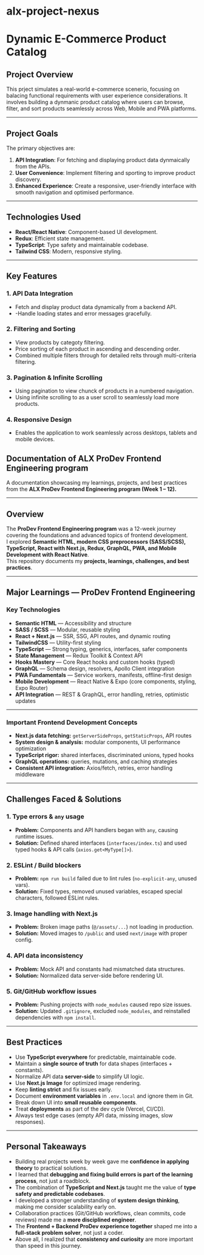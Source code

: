 # alx-project-nexus

# Dynamic E-Commerce Product Catalog

## Project Overview

This prject simulates a real-world e-commerce scenerio, focusing on balacing functional requirements with user experience considerations. It involves building a dynmanic product catalog where users can browse, filter, and sort products seamlessly across Web, Mobile and PWA platforms.

---

## Project Goals

The primary objectives are:

1. **API Integration**: For fetching and displaying product data dynmaically from the APIs.
2. **User Convenience**: Implement filtering and sporting to improve product discovery.
3. **Enhanced Experience**: Create a responsive, user-friendly interface with smooth navigation and optimised performance.

---

## Technologies Used

- **React/React Native**: Component-based UI development.
- **Redux**: Efficient state management.
- **TypeScript**: Type safety and maintainable codebase.
- **Tailwind CSS**: Modern, responsive styling.

---

## Key Features

### 1. API Data Integration

- Fetch and display product data dynamically from a backend API.
- -Handle loading states and error messages gracefully.

### 2. Filtering and Sorting

- View products by categoty filtering.
- Price sorting of each product in ascending and descending order.
- Combined multiple filters through for detailed relts through multi-criteria filtering.

### 3. Pagination & Infinite Scrolling

- Using pagination to view chunck of products in a numbered navigation.
- Using infinite scrolling to as a user scroll to seamlessly load more products.

### 4. Responsive Design

- Enables the application to work seamlessly across desktops, tablets and mobile devices.

## Documentation of ALX ProDev Frontend Engineering program

A documentation showcasing my learnings, projects, and best practices from the **ALX ProDev Frontend Engineering program (Week 1 – 12).**

---

## Overview

The **ProDev Frontend Engineering program** was a 12-week journey covering the foundations and advanced topics of frontend development.  
I explored **Semantic HTML, modern CSS preprocessors (SASS/SCSS), TypeScript, React with Next.js, Redux, GraphQL, PWA, and Mobile Development with React Native**.  
This repository documents my **projects, learnings, challenges, and best practices**.

---

## Major Learnings — ProDev Frontend Engineering

### Key Technologies

- **Semantic HTML** — Accessibility and structure
- **SASS / SCSS** — Modular, reusable styling
- **React + Next.js** — SSR, SSG, API routes, and dynamic routing
- **TailwindCSS** — Utility-first styling
- **TypeScript** — Strong typing, generics, interfaces, safer components
- **State Management** — Redux Toolkit & Context API
- **Hooks Mastery** — Core React hooks and custom hooks (typed)
- **GraphQL** — Schema design, resolvers, Apollo Client integration
- **PWA Fundamentals** — Service workers, manifests, offline-first design
- **Mobile Development** — React Native & Expo (core components, styling, Expo Router)
- **API Integration** — REST & GraphQL, error handling, retries, optimistic updates

---

### Important Frontend Development Concepts

- **Next.js data fetching:** `getServerSideProps`, `getStaticProps`, API routes
- **System design & analysis:** modular components, UI performance optimization
- **TypeScript rigor:** shared interfaces, discriminated unions, typed hooks
- **GraphQL operations:** queries, mutations, and caching strategies
- **Consistent API integration:** Axios/fetch, retries, error handling middleware

---

## Challenges Faced & Solutions

### 1. Type errors & `any` usage

- **Problem:** Components and API handlers began with `any`, causing runtime issues.
- **Solution:** Defined shared interfaces (`interfaces/index.ts`) and used typed hooks & API calls (`axios.get<MyType[]>`).

### 2. ESLint / Build blockers

- **Problem:** `npm run build` failed due to lint rules (`no-explicit-any`, unused vars).
- **Solution:** Fixed types, removed unused variables, escaped special characters, followed ESLint rules.

### 3. Image handling with Next.js

- **Problem:** Broken image paths (`@/assets/...`) not loading in production.
- **Solution:** Moved images to `/public` and used `next/image` with proper config.

### 4. API data inconsistency

- **Problem:** Mock API and constants had mismatched data structures.
- **Solution:** Normalized data server-side before rendering UI.

### 5. Git/GitHub workflow issues

- **Problem:** Pushing projects with `node_modules` caused repo size issues.
- **Solution:** Updated `.gitignore`, excluded `node_modules`, and reinstalled dependencies with `npm install`.

---

## Best Practices

- Use **TypeScript everywhere** for predictable, maintainable code.
- Maintain a **single source of truth** for data shapes (interfaces + constants).
- Normalize API data **server-side** to simplify UI logic.
- Use **Next.js Image** for optimized image rendering.
- Keep **linting strict** and fix issues early.
- Document **environment variables** in `.env.local` and ignore them in Git.
- Break down UI into **small reusable components**.
- Treat **deployments** as part of the dev cycle (Vercel, CI/CD).
- Always test edge cases (empty API data, missing images, slow responses).

---

## Personal Takeaways

- Building real projects week by week gave me **confidence in applying theory** to practical solutions.
- I learned that **debugging and fixing build errors is part of the learning process**, not just a roadblock.
- The combination of **TypeScript and Next.js** taught me the value of **type safety and predictable codebases**.
- I developed a stronger understanding of **system design thinking**, making me consider scalability early on.
- Collaboration practices (Git/GitHub workflows, clean commits, code reviews) made me a **more disciplined engineer**.
- The **Frontend + Backend ProDev experience together** shaped me into a **full-stack problem solver**, not just a coder.
- Above all, I realized that **consistency and curiosity** are more important than speed in this journey.
